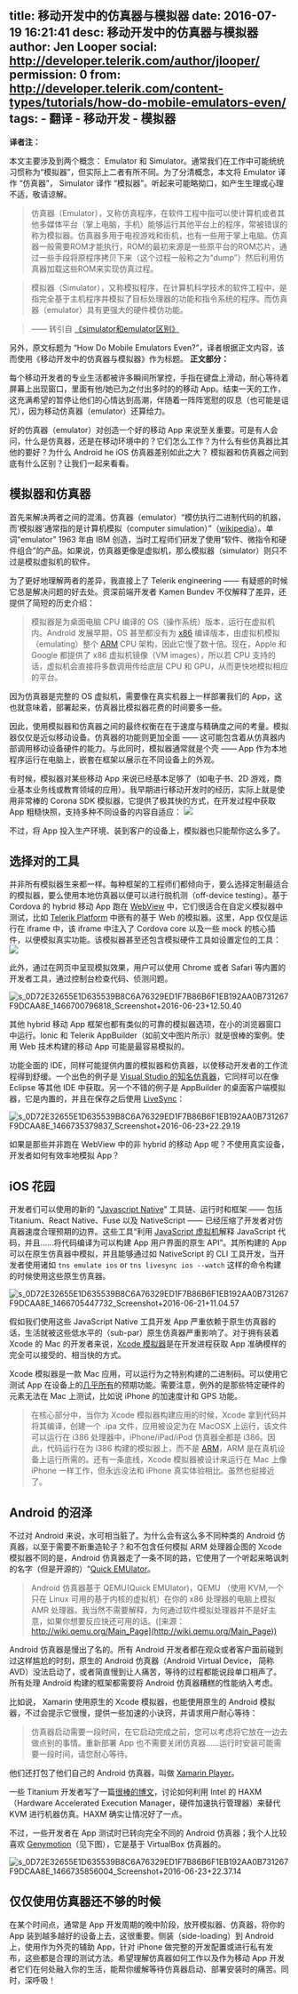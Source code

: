title: 移动开发中的仿真器与模拟器
date: 2016-07-19 16:21:41
desc: 移动开发中的仿真器与模拟器
author: Jen Looper
social: http://developer.telerik.com/author/jlooper/
permission: 0
from: http://developer.telerik.com/content-types/tutorials/how-do-mobile-emulators-even/
tags: 
    - 翻译
    - 移动开发
    - 模拟器
---


**译者注：**

本文主要涉及到两个概念： Emulator 和 Simulator。通常我们在工作中可能统统习惯称为“模拟器”，但实际上二者有所不同。为了分清概念，本文将 Emulator 译作 “仿真器”， Simulator 译作 “模拟器”。听起来可能略拗口，如产生生理或心理不适，敬请谅解。

>仿真器（Emulator），又称仿真程序，在软件工程中指可以使计算机或者其他多媒体平台（掌上电脑，手机）能够运行其他平台上的程序，常被错误的称为模拟器。仿真器多用于电视游戏和街机，也有一些用于掌上电脑。仿真器一般需要ROM才能执行，ROM的最初来源是一些原平台的ROM芯片，通过一些手段将原程序拷贝下来（这个过程一般称之为“dump”）然后利用仿真器加载这些ROM来实现仿真过程。

>模拟器（Simulator），又称模拟程序，在计算机科学技术的软件工程中，是指完全基于主机程序并模拟了目标处理器的功能和指令系统的程序。而仿真器（emulator）具有更强大的硬件模仿功能。

> —— 转引自 [《simulator和emulator区别》](http://blog.csdn.net/laurensky/article/details/3323756)


另外，原文标题为 “How Do Mobile Emulators Even?”，译者根据正文内容，该而使用《移动开发中的仿真器与模拟器》作为标题。
**正文部分：**

每个移动开发者的专业生活都被许多瞬间所掌控，手指在键盘上滑动，耐心等待着屏幕上出现窗口，里面有他/她已为之付出多时的的移动 App。结束一天的工作，这充满希望的暂停让他们的心情达到高潮，伴随着一阵阵宽慰的叹息（也可能是诅咒），因为移动仿真器（emulator）还算给力。

好的仿真器（emulator）对创造一个好的移动 App 来说至关重要。可是有人会问，什么是仿真器，还是在移动环境中的？它们怎么工作？为什么有些仿真器比其他的要好？为什么 Android he iOS 仿真器差别如此之大？ 模拟器和仿真器之间到底有什么区别？让我们一起来看看。

## 模拟器和仿真器

首先来解决两者之间的混淆。仿真器（emulator）“模仿执行二进制代码的机器，而‘模拟器’通常指的是计算机模拟（computer simulation）”（[wikipedia](https://en.wikipedia.org/wiki/Emulator#Emulation_versus_simulation)）。单词“emulator” 1963 年由 IBM 创造，当时工程师们研发了使用“软件、微指令和硬件组合”的产品。如果说，仿真器更像是虚拟机，那么模拟器（simulator）则只不过是模拟虚拟机的软件。

为了更好地理解两者的差异，我直接上了 Telerik engineering —— 有疑惑的时候它总是解决问题的好去处。资深前端开发者 Kamen Bundev 不仅解释了差异，还提供了简短的历史介绍：

> 模拟器是为桌面电脑 CPU 编译的 OS（操作系统）版本，运行在虚拟机内。Android 发展早期，OS 甚至都没有为 [x86](https://en.wikipedia.org/wiki/X86) 编译版本，由虚拟机模拟（emulating）整个 [ARM](http://wanderingcoder.net/2010/07/19/ought-arm/) CPU 架构，因此它慢了数十倍。现在，Apple 和 Google 都提供了 x86 虚拟机镜像（VM images），所以若 CPU 支持的话，虚拟机会直接将多数调用传给底层 CPU 和 GPU，从而更快地模拟相应的平台。

因为仿真器是完整的 OS 虚拟机，需要像在真实机器上一样部署我们的 App，这也就意味着，部署起来，仿真器比模拟器花费的时间要多一些。

因此，使用模拟器和仿真器之间的最终权衡在在于速度与精确度之间的考量。模拟器仅仅是近似移动设备。仿真器的功能则更加全面 —— 这可能包含着从仿真器内部调用移动设备硬件的能力。与此同时，模拟器通常就是个壳 —— App 作为本地程序运行在电脑上，嵌套在框架以展示在不同设备上的外观。

有时候，模拟器对某些移动 App 来说已经基本足够了（如电子书、2D 游戏，商业基本业务线或教育领域的应用）。我早期进行移动开发时的经历，实际上就是使用非常棒的 Corona SDK 模拟器，它提供了极其快的方式，在开发过程中获取 App 粗糙快照，支持多种不同设备的内容自适应：
![](http://developer.telerik.com/wp-content/uploads/2016/07/s_0D72E32655E1D635539B8C6A76329ED1F7B86B6F1EB192AA0B731267F9DCAA8E_1466700748936_corona.gif)

不过，将 App 投入生产环境、装到客户的设备上，模拟器也只能帮你这么多了。

## 选择对的工具

并非所有模拟器生来都一样。每种框架的工程师们都倾向于，要么选择定制最适合的模拟器，要么使用本地仿真器以便可以进行脱机测（off-device testing）。基于 Cordova 的 hybrid 移动 App 跑在 [WebView](http://developer.telerik.com/featured/what-is-a-webview/) 中，它们很适合在自定义模拟器中测试，比如 [Telerik Platform](http://platform.telerik.com/) 中嵌有的基于 Web 的模拟器。这里，App 仅仅是运行在 iframe 中，该 iframe 中注入了 Cordova core 以及一些 mock 的核心插件，以便模拟真实功能。该模拟器甚至还包含模拟硬件工具如设置定位的工具：
![](http://developer.telerik.com/wp-content/uploads/2016/07/platform.jpg)

此外，通过在网页中呈现模拟效果，用户可以使用 Chrome 或者 Safari 等内置的开发者工具，通过控制台检查代码、侦测问题。

![s_0D72E32655E1D635539B8C6A76329ED1F7B86B6F1EB192AA0B731267F9DCAA8E_1466700796818_Screenshot+2016-06-23+12.50.40](http://developer.telerik.com/wp-content/uploads/2016/07/s_0D72E32655E1D635539B8C6A76329ED1F7B86B6F1EB192AA0B731267F9DCAA8E_1466700796818_Screenshot2016-06-2312.50.40.jpg)

其他 hybrid 移动 App 框架也都有类似的可靠的模拟器选项，在小的浏览器窗口中运行。Ionic 和 Telerik AppBuilder（如前文中图片所示）就是很棒的案例。使用 Web 技术构建的移动 App 可能是最容易模拟的。

功能全面的 IDE，同样可能提供内置的模拟器和仿真器，以使移动开发者的工作流程得到舒缓。一个出色的例子是 [Visual Studio 的知名仿真器](https://www.visualstudio.com/en-us/features/msft-android-emulator-vs.aspx)，它同样可以在像 Eclipse 等其他 IDE 中获取。另一个不错的例子是 AppBuilder 的桌面客户端模拟器，它是内置的，并且在保存之后使用 [LiveSync](http://www.telerik.com/blogs/programmatic-access-to-livesync-in-telerik-platform)：

![s_0D72E32655E1D635539B8C6A76329ED1F7B86B6F1EB192AA0B731267F9DCAA8E_1466735379837_Screenshot+2016-06-23+22.29.19](http://developer.telerik.com/wp-content/uploads/2016/07/s_0D72E32655E1D635539B8C6A76329ED1F7B86B6F1EB192AA0B731267F9DCAA8E_1466735379837_Screenshot2016-06-2322.29.19.jpg)

如果是那些并非跑在 WebView 中的非 hybrid 的移动 App 呢？不使用真实设备，开发者如何有效率地模拟 App？

## iOS 花园

开发者们可以使用的新的 “[Javascript Native](http://developer.telerik.com/featured/defining-a-new-breed-of-cross-platform-mobile-apps/)” 工具链、运行时和框架 —— 包括 Titanium、React Native、Fuse 以及 NativeScript —— 已经压缩了开发者对仿真器速度合理预期的边界。这些工具“利用 [JavaScript 虚拟机](http://developer.telerik.com/featured/a-guide-to-javascript-engines-for-idiots/)解释 JavaScript 代码，并且……将代码编译为可以构建 App 用户界面的原生 API”。其所构建的 App 可以在原生仿真器中模拟，并且能够通过如 NativeScript 的 CLI 工具开发，当开发者使用诸如 `tns emulate ios` or `tns livesync ios --watch` 这样的命令构建的时候使用这些原生仿真器。

![s_0D72E32655E1D635539B8C6A76329ED1F7B86B6F1EB192AA0B731267F9DCAA8E_1466705447732_Screenshot+2016-06-21+11.04.57](http://developer.telerik.com/wp-content/uploads/2016/07/s_0D72E32655E1D635539B8C6A76329ED1F7B86B6F1EB192AA0B731267F9DCAA8E_1466705447732_Screenshot2016-06-2111.04.57.jpg)

假如我们使用这些 JavaScript Native 工具开发 App 严重依赖于原生仿真器的话，生活就被这些低水平的（sub-par）原生仿真器严重影响了。对于拥有装着 Xcode 的 Mac 的开发者来说，[Xcode 模拟器](https://developer.apple.com/library/ios/documentation/IDEs/Conceptual/iOS_Simulator_Guide/Introduction/Introduction.html)是在开发进程获取 App 准确模样的完全可以接受的、相当快的方式。

Xcode 模拟器是一款 Mac 应用，可以运行为之特别构建的二进制码。可以使用它测试 App 在设备上的[几乎所有](http://www.dummies.com/how-to/content/the-ios-simulators-limitations.html)的预期功能。需要注意，例外的是那些特定硬件的元素无法在 Mac 上测试，比如说 iPhone 的加速度计和 GPS 功能。

> 在核心部分中，当你为 Xcode 模拟器构建应用的时候，Xcode 拿到代码并将其编译，创建一个 .ipa 文件，应用被设定为在 MacOSX 上运行，该文件可以运行在 i386 处理器中，iPhone/iPad/iPod 仿真器全都是 i386。因此，代码运行在为 i386 构建的模拟器上，而不是 [ARM](http://wanderingcoder.net/2010/07/19/ought-arm/)，ARM 是在真机设备上运行所需的。还有一条底线，Xcode 模拟器被设计来运行在 Mac 上像 iPhone 一样工作，但永远没法和 iPhone 真实体验相比。虽然也挺接近了。

## Android 的沼泽

不过对 Android 来说，水可相当脏了。为什么会有这么多不同种类的 Android 仿真器，以至于需要不断重造轮子？和不包含任何模拟 ARM 处理器企图的 Xcode 模拟器不同的是，Android 仿真器走了一条不同的路，它使用了一个听起来略讽刺的名字（但是开源的）“[Quick EMUlator](http://wiki.qemu.org/Main_Page)。

> Android 仿真器基于 QEMU(Quick EMUlator)，QEMU （使用 KVM,一个只在 Linux 可用的基于内核的虚拟机）在你的 x86 处理器的电脑上模拟 AMR 处理器。我当然不需要解释，为何通过软件模拟处理器并不是好主意，如果你想要反应快还可用的话。([来源：http://wiki.qemu.org/Main_Page](http://wiki.qemu.org/Main_Page))

Android 仿真器是慢出了名的。所有 Android 开发者都在观众或者客户面前碰到过这样尴尬的时刻，原生的 Android 仿真器（Android Virtual Device， 简称 AVD）没法启动了，或者简直慢到让人痛苦，等待的过程都能说段单口相声了。所有处理 Android 构建的框架都需要将 Android 仿真器糟糕的性能纳入考虑。

比如说， Xamarin 使用原生的 Xcode 模拟器，也能使用原生的 Android 模拟器，不过会提示它很慢，提供一些加速的小诀窍，并请求用户耐心等待：

>仿真器启动需要一段时间，在它启动完成之前，您可以考虑将它放在一边去做点别的事情。重新部署 App 也不需要关闭仿真器……运行时安装可能需要一段时间，请您耐心等待。

他们还打包了他们自己的 Android 仿真器，叫做 [Xamarin Player](https://developer.xamarin.com/releases/android/android-player/)。

一些 Titanium 开发者写了一篇[很棒的博文](http://www.appcelerator.com/blog/2013/07/speed-up-your-android-emulator/)，讨论如何利用 Intel 的 HAXM （Hardware Accelerated Execution Manager，硬件加速执行管理器）来替代 KVM 进行机器仿真。HAXM 确实让情况好了一点。

不过，一些开发者在 App 测试时已转向完全不同的 Android 仿真器；我个人比较喜欢 [Genymotion](http://www.genymotion.com/)（见下图），它是基于 VirtualBox 仿真器的。

![s_0D72E32655E1D635539B8C6A76329ED1F7B86B6F1EB192AA0B731267F9DCAA8E_1466735856004_Screenshot+2016-06-23+22.37.14](http://developer.telerik.com/wp-content/uploads/2016/07/s_0D72E32655E1D635539B8C6A76329ED1F7B86B6F1EB192AA0B731267F9DCAA8E_1466735856004_Screenshot2016-06-2322.37.14.jpg)

## 仅仅使用仿真器还不够的时候

在某个时间点，通常是 App 开发周期的晚中阶段，放开模拟器、仿真器，将你的 App 装到越多越好的设备上去，这很重要。侧装（side-loading）到 Android 上，使用作为外壳的辅助 App，针对 iPhone 做完整的开发配置或进行私有发布，这些都是合理的测试方法。希望理解仿真器如何工作以及作为移动 App 开发者它们在何处融入你的生活，能帮你缓解等待仿真器启动、部署安装时的痛苦。同时，深呼吸！